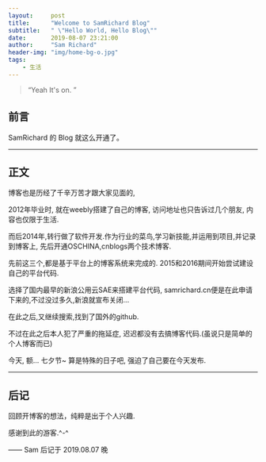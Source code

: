 ```yaml
---
layout:     post
title:      "Welcome to SamRichard Blog"
subtitle:   " \"Hello World, Hello Blog\""
date:       2019-08-07 23:21:00
author:     "Sam Richard"
header-img: "img/home-bg-o.jpg"
tags:
    - 生活
---
```


> “Yeah It's on. ”


## 前言

SamRichard 的 Blog 就这么开通了。

---

## 正文

博客也是历经了千辛万苦才跟大家见面的, 

2012年毕业时, 就在weebly搭建了自己的博客, 访问地址也只告诉过几个朋友, 内容也仅限于生活.

而后2014年,转行做了软件开发.作为行业的菜鸟,学习新技能,并运用到项目,并记录到博客上, 先后开通OSCHINA,cnblogs两个技术博客.

先前这三个,都是基于平台上的博客系统来完成的. 2015和2016期间开始尝试建设自己的平台代码. 

选择了国内最早的新浪公用云SAE来搭建平台代码, samrichard.cn便是在此申请下来的,不过没过多久,新浪就宣布关闭...

在此之后,又继续搜索,找到了国外的github.

不过在此之后本人犯了严重的拖延症, 迟迟都没有去搞博客代码.(虽说只是简单的个人博客而已)

今天, 额... 七夕节~ 算是特殊的日子吧, 强迫了自己要在今天发布.


---

## 后记

回顾开博客的想法，纯粹是出于个人兴趣.

感谢到此的游客.^-^

—— Sam 后记于 2019.08.07 晚
